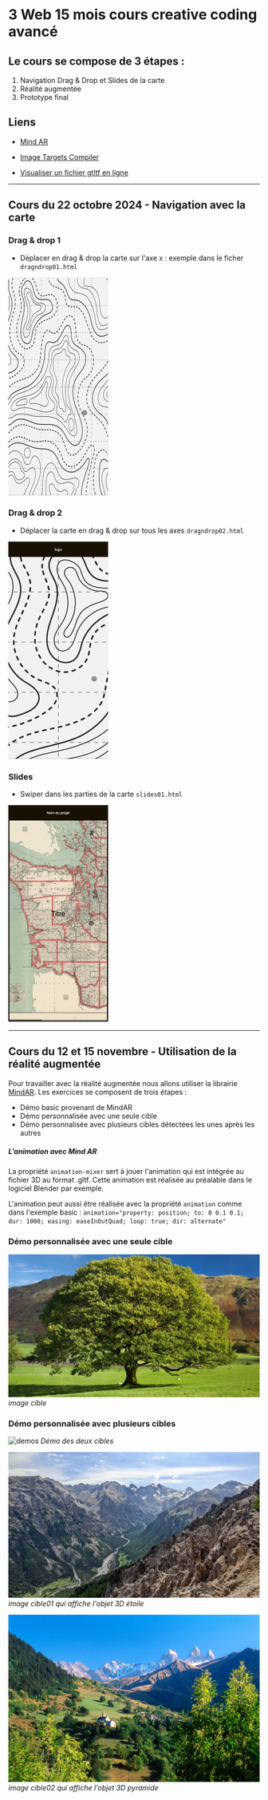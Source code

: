 # 3 Web 15 mois cours creative coding avancé

## Le cours se compose de 3 étapes :
1. Navigation Drag & Drop et Slides de la carte
2. Réalité augmentée
3. Prototype final

## Liens

- [Mind AR](https://hiukim.github.io/mind-ar-js-doc/)

- [Image Targets Compiler](https://hiukim.github.io/mind-ar-js-doc/tools/compile/)

- [Visualiser un fichier gtltf en ligne](https://gltf-viewer.donmccurdy.com/)

---

## Cours du 22 octobre 2024 - Navigation avec la carte

### Drag & drop 1
- Déplacer en drag & drop la carte sur l'axe x : exemple dans le ficher `dragndrop01.html`
 
![gif](images/dragndrop1.gif)

### Drag & drop 2
- Déplacer la carte en drag & drop sur tous les axes `dragndrop02.html`

![gif](images/dragndrop02.gif)


### Slides
- Swiper dans les parties de la carte `slides01.html`

![gif](images/swipe.gif)

---

## Cours du 12 et 15 novembre - Utilisation de la réalité augmentée
Pour travailler avec la réalité augmentée nous allons utiliser la librairie [MindAR](https://hiukim.github.io/mind-ar-js-doc/). Les exercices se composent de trois étapes :
- Démo basic provenant de MindAR
- Démo personnalisée avec une seule cible
- Démo personnalisée avec plusieurs cibles détectées les unes après les autres

##### L'animation avec Mind AR

La propriété `animation-mixer` sert à jouer l'animation qui est intégrée au fichier 3D au format .gltf. Cette animation est réalisée au préalable dans le logiciel Blender par exemple.

L'animation peut aussi être réalisée avec la propriété `animation` comme dans l'exemple basic :
`animation="property: position; to: 0 0.1 0.1; dur: 1000; easing: easeInOutQuad; loop: true; dir: alternate"`

### Démo personnalisée avec une seule cible


![image cible](images/AR/chene.jpg)
*image cible*

### Démo personnalisée avec plusieurs cibles

![demos](images/AR/demo.gif)
*Démo des deux cibles*


![image01](images/AR/cible01.jpg)
*image cible01 qui affiche l'objet 3D étoile*


![image02](images/AR/cible02.jpg)
*image cible02 qui affiche l'objet 3D pyramide*
